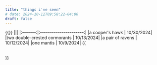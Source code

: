 ```yaml
---
title: "things i've seen"
# date: 2024-10-12T09:58:22-04:00
draft: false
---
```


{{<table class="center-items pad-top">}}
|||
|:-------:|:----------------------:|
|a cooper's hawk | 10/30/2024|
|two double-crested cormorants | 10/13/2024|
|a pair of ravens | 10/12/2024|
|one mantis | 10/9/2024|
{{</table>}}
